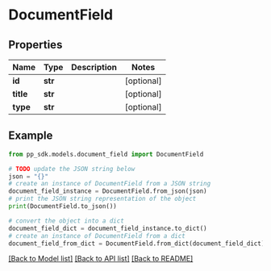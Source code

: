 # DocumentField


## Properties

Name | Type | Description | Notes
------------ | ------------- | ------------- | -------------
**id** | **str** |  | [optional] 
**title** | **str** |  | [optional] 
**type** | **str** |  | [optional] 

## Example

```python
from pp_sdk.models.document_field import DocumentField

# TODO update the JSON string below
json = "{}"
# create an instance of DocumentField from a JSON string
document_field_instance = DocumentField.from_json(json)
# print the JSON string representation of the object
print(DocumentField.to_json())

# convert the object into a dict
document_field_dict = document_field_instance.to_dict()
# create an instance of DocumentField from a dict
document_field_from_dict = DocumentField.from_dict(document_field_dict)
```
[[Back to Model list]](../README.md#documentation-for-models) [[Back to API list]](../README.md#documentation-for-api-endpoints) [[Back to README]](../README.md)


